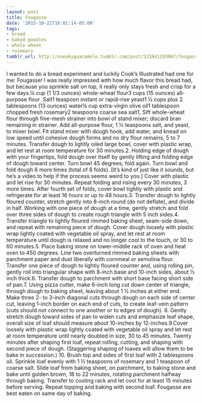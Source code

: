 ```yaml
---
layout: post
title: Fougasse
date: '2015-10-21T16:01:14-05:00'
tags:
- bread
- baked goodies
- whole wheat
- rosemary
tumblr_url: http://sneakyguacamole.tumblr.com/post/131641293067/fougasse
---
```

I wanted to do a bread experiment and luckily Cook’s Illustrated had one for me: Fougasse! I was really impressed with how much flavor this bread had, but because you sprinkle salt on top, it really only stays fresh and crisp for a few days.¼ cup (1 1/3 ounces) whole-wheat flour3 cups (15 ounces) all-purpose flour  Salt1 teaspoon instant or rapid-rise yeast1 ½ cups plus 2 tablespoons (13 ounces) water¼ cup extra-virgin olive oil1 tablespoon chopped fresh rosemary2 teaspoons coarse sea salt1, Sift whole-wheat flour through fine-mesh strainer into bowl of stand mixer; discard bran remaining in strainer. Add all-purpose flour, 1 ½ teaspoons salt, and yeast, to mixer bowl. Fit stand mixer with dough hook, add water, and knead on low speed until cohesive dough forms and no dry flour remains, 5 to 7 minutes. Transfer dough to lightly oiled large bowl, cover with plastic wrap, and let rest at room temperature for 30 minutes.2. Holding edge of dough with your fingertips, fold dough over itself by gently lifting and folding edge of dough toward center. Turn bowl 45 degrees; fold again. Turn bowl and fold dough 6 more times (total of 8 folds). [It’s kind of just like it sounds, but he’s a video to help if the process seems weird to you.] Cover with plastic and let rise for 30 minutes. Repeat folding and rising every 30 minutes, 3 more times. After fourth set of folds, cover bowl tightly with plastic and refrigerate for at least 16 hours or up to 48 hours.3. Transfer dough to lightly floured counter, stretch gently into 8-inch round (do not deflate), and divide in half. Working with one piece of dough at a time, gently stretch and fold over three sides of dough to create rough triangle with 5 inch sides.4. Transfer triangle to lightly floured rimmed baking sheet, seam-side down, and repeat with remaining piece of dough. Cover dough loosely with plastic wrap lightly coated with vegetable oil spray, and let rest at room temperature until dough is relaxed and no longer cool to the touch, or 30 to 60 minutes.5. Place baking stone on lower-middle rack of oven and heat oven to 450 degrees. Line two overturned rimmed baking sheets with parchment paper and dust liberally with cornmeal or semolina flour. Transfer one piece of dough to lightly floured counter and, using rolling pin, gently roll into triangular shape with 8-inch base and 10-inch sides, about ½ inch thick.6. Transfer dough to parchment with short base facing short side of pan.7. Using pizza cutter, make 6-inch long cut down center of triangle, through dough to baking sheet, leaving about 1 ½ inches at either end. Make three 2- to 3-inch diagonal cuts through dough on each side of center cut, leaving 1-inch border on each end of cuts, to create leaf-vein pattern (cuts should not connect to one another or to edges of dough). 8. Gently stretch dough toward sides of pan to widen cuts and emphasize leaf shape, overall size of loaf should measure about 10-inches by 12-inches.9.Cover loosely with plastic wrap lightly coated with vegetable oil spray and let rest at room temperature until nearly doubled in size, 30 to 45 minutes. Twenty minutes after shaping first loaf, repeat rolling, cutting, and shaping with second piece of dough. (Staggering shaping of loaves will allow them to be bake in succession.) 10. Brush top and sides of first loaf with 2 tablespoons oil. Sprinkle loaf evenly with 1 ½ teaspoons of rosemary and 1 teaspoon of coarse salt. Slide loaf from baking sheet, on parchment, to baking stone and bake until golden brown, 18 to 22 minutes, rotating parchment halfway through baking. Transfer to cooling rack and let cool for at least 15 minutes before serving. Repeat topping and baking with second loaf. Fougasse are best eaten on same day of baking.
